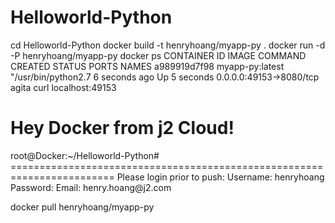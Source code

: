 Helloworld-Python
=================

cd Helloworld-Python
docker build -t henryhoang/myapp-py .
docker run -d -P henryhoang/myapp-py
docker ps
CONTAINER ID        IMAGE               COMMAND                CREATED             STATUS              PORTS                     NAMES
a989919d7f98        myapp-py:latest     "/usr/bin/python2.7    6 seconds ago       Up 5 seconds        0.0.0.0:49153->8080/tcp   agita
curl localhost:49153
<h1> Hey Docker from j2 Cloud!</h1>root@Docker:~/Helloworld-Python#
========================================================================
Please login prior to push:
Username: henryhoang
Password:
Email: henry.hoang@j2.com

docker pull henryhoang/myapp-py
